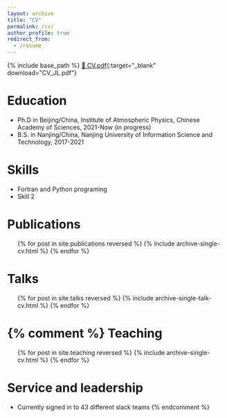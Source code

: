 ```yaml
---
layout: archive
title: "CV"
permalink: /cv/
author_profile: true
redirect_from:
  - /resume
---
```


{% include base_path %}
[📄 CV.pdf](/files/250919-CV-JinLi.pdf){:target="_blank" download="CV_JL.pdf"}

Education
======
* Ph.D in Beijing/China, Institute of Atmospheric Physics, Chinese Academy of Sciences, 2021-Now (in progress)
* B.S. in Nanjing/China, Nanjing University of Information Science and Technology, 2017-2021
  
Skills
======
* Fortran and Python programing
* Skill 2


Publications
======
  <ul>{% for post in site.publications reversed %}
    {% include archive-single-cv.html %}
  {% endfor %}</ul>
  
Talks
======
  <ul>{% for post in site.talks reversed %}
    {% include archive-single-talk-cv.html  %}
  {% endfor %}</ul>
  
{% comment %}
Teaching
======
  <ul>{% for post in site.teaching reversed %}
    {% include archive-single-cv.html %}
  {% endfor %}</ul>
  
Service and leadership
======
* Currently signed in to 43 different slack teams
{% endcomment %}